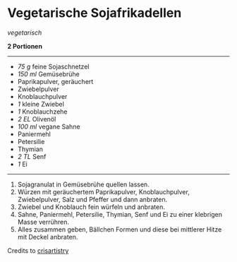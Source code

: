 # Vegetarische Sojafrikadellen

*vegetarisch*

**2 Portionen**

---

- *75 g* feine Sojaschnetzel
- *150 ml* Gemüsebrühe
- Paprikapulver, geräuchert
- Zwiebelpulver
- Knoblauchpulver
- *1* kleine Zwiebel
- *1* Knoblauchzehe
- *2 EL* Olivenöl
- *100 ml* vegane Sahne
- Paniermehl
- Petersilie
- Thymian
- *2 TL* Senf
- *1* Ei

---

1. Sojagranulat in Gemüsebrühe quellen lassen.
2. Würzen mit geräuchertem Paprikapulver, Knoblauchpulver, Zwiebelpulver, Salz und Pfeffer und dann anbraten.
3. Zwiebel und Knoblauch fein würfeln und anbraten.
4. Sahne, Paniermehl, Petersilie, Thymian, Senf und Ei zu einer klebrigen Masse verrühren.
5. Alles zusammen geben, Bällchen Formen und diese bei mittlerer Hitze mit Deckel anbraten.

Credits to [crisartistry](https://github.com/crisartistry/recipes)
